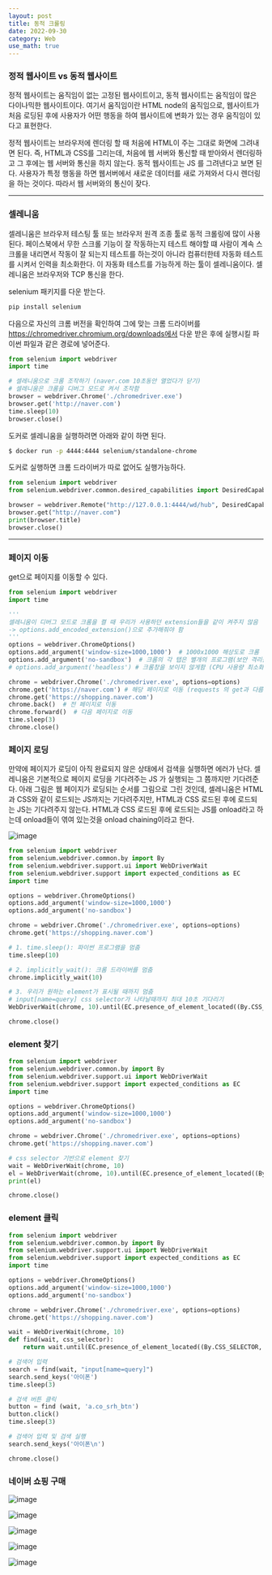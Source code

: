 ```yaml
---
layout: post
title: 동적 크롤링
date: 2022-09-30
category: Web
use_math: true
---
```



### 정적 웹사이트 vs 동적 웹사이트

정적 웹사이트는 움직임이 없는 고정된 웹사이트이고, 동적 웹사이트는 움직임이 많은 다이나믹한 웹사이트이다. 여기서 움직임이란 HTML node의 움직임으로, 웹사이트가 처음 로딩된 후에 사용자가 어떤 행동을 하여 웹사이트에 변화가 있는 경우 움직임이 있다고 표현한다. 

정적 웹사이트는 브라우저에 렌더링 할 때 처음에 HTML이 주는 그대로 화면에 그려내면 된다. 즉, HTML과 CSS를 그리는데, 처음에 웹 서버와 통신할 때 받아와서 렌더링하고 그 후에는 웹 서버와 통신을 하지 않는다. 동적 웹사이트는 JS 를 그려낸다고 보면 된다. 사용자가 특정 행동을 하면 웹서버에서 새로운 데이터를 새로 가져와서 다시 렌더링을 하는 것이다. 따라서 웹 서버와의 통신이 잦다. 

---

### 셀레니움

셀레니움은 브라우저 테스팅 툴 또는 브라우저 원격 조종 툴로 동적 크롤링에 많이 사용된다. 페이스북에서 무한 스크롤 기능이 잘 작동하는지 테스트 해야할 떄 사람이 계속 스크롤을 내리면서 작동이 잘 되는지 테스트를 하는것이 아니라 컴퓨터한테 자동화 테스트를 시켜서 인력을 최소화한다. 이 자동화 테스트를 가능하게 하는 툴이 셀레니움이다. 셀레니움은 브라우저와 TCP 통신을 한다.

selenium 패키지를 다운 받는다.

```bash
pip install selenium
```

다음으로 자신의 크롬 버전을 확인하여 그에 맞는 크롬 드라이버를 https://chromedriver.chromium.org/downloads에서 다운 받은 후에 실행시킬 파이썬 파일과 같은 경로에 넣어준다. 

```python
from selenium import webdriver
import time

# 셀레니움으로 크롬 조작하기 (naver.com 10초동안 열었다가 닫기)
# 셀레니움은 크롬을 디버그 모드로 켜서 조작함
browser = webdriver.Chrome('./chromedriver.exe')
browser.get('http://naver.com')
time.sleep(10)
browser.close()
```

도커로 셀레니움을 실행하려면 아래와 같이 하면 된다. 

```bash
$ docker run -p 4444:4444 selenium/standalone-chrome
```

도커로 실행하면 크롬 드라이버가 따로 없어도 실행가능하다. 

```python
from selenium import webdriver
from selenium.webdriver.common.desired_capabilities import DesiredCapabilities

browser = webdriver.Remote("http://127.0.0.1:4444/wd/hub", DesiredCapabilities.CHROME) # 셀레니움에게 크롬을 사용할 것이라고 알려줌 
browser.get("http://naver.com")
print(browser.title)
browser.close()
```

---

### 페이지 이동

get으로 페이지를 이동할 수 있다. 

```python
from selenium import webdriver
import time

'''
셀레니움이 디버그 모드로 크롬을 켤 때 우리가 사용하던 extension들을 같이 켜주지 않음 
-> options.add_encoded_extension()으로 추가해줘야 함
'''
options = webdriver.ChromeOptions()
options.add_argument('window-size=1000,1000')  # 1000x1000 해상도로 크롬 창을 실행
options.add_argument('no-sandbox')  # 크롬의 각 탭은 별개의 프로그램(보안 격리를 위함)인데 no-sandbox 옵션을 주면 자유롭게 탭을 이동하면서 크롤링이 가능함
# options.add_argument('headless') # 크롬창을 보이지 않게함 (CPU 사용량 최소화)

chrome = webdriver.Chrome('./chromedriver.exe', options=options)
chrome.get('https://naver.com') # 해당 페이지로 이동 (requests 의 get과 다름)
chrome.get('https://shopping.naver.com')
chrome.back()  # 전 페이지로 이동
chrome.forward()  # 다음 페이지로 이동
time.sleep(3)
chrome.close()
```

### 페이지 로딩

만약에 페이지가 로딩이 아직 완료되지 않은 상태에서 검색을 실행하면 에러가 난다. 셀레니움은 기본적으로 페이지 로딩을 기다려주는 JS 가 실행되는 그 쯤까지만 기다려준다. 아래 그림은 웹 페이지가 로딩되는 순서를 그림으로 그린 것인데, 셀레니움은 HTML과 CSS와 같이 로드되는 JS까지는 기다려주지만, HTML과 CSS 로드된 후에 로드되는 JS는 기다려주지 않는다.  HTML과 CSS 로드된 후에 로드되는 JS를 onload라고 하는데 onload들이 엮여 있는것을 onload chaining이라고 한다. 

![image](https://user-images.githubusercontent.com/61526722/193249845-7634a33a-0d5a-4b00-9452-db7b92f6baf2.png)

```python
from selenium import webdriver
from selenium.webdriver.common.by import By
from selenium.webdriver.support.ui import WebDriverWait
from selenium.webdriver.support import expected_conditions as EC
import time

options = webdriver.ChromeOptions()
options.add_argument('window-size=1000,1000')  
options.add_argument('no-sandbox')  

chrome = webdriver.Chrome('./chromedriver.exe', options=options)
chrome.get('https://shopping.naver.com')

# 1. time.sleep(): 파이썬 프로그램을 멈춤
time.sleep(10)

# 2. implicitly_wait(): 크롬 드라이버를 멈춤
chrome.implicitly_wait(10)

# 3. 우리가 원하는 element가 표시될 때까지 멈춤
# input[name=query] css selector가 나타날때까지 최대 10초 기다리기
WebDriverWait(chrome, 10).until(EC.presence_of_element_located((By.CSS_SELECTOR, "input[name=query]")))

chrome.close()
```

### element 찾기

```python
from selenium import webdriver
from selenium.webdriver.common.by import By
from selenium.webdriver.support.ui import WebDriverWait
from selenium.webdriver.support import expected_conditions as EC
import time

options = webdriver.ChromeOptions()
options.add_argument('window-size=1000,1000')  
options.add_argument('no-sandbox')  

chrome = webdriver.Chrome('./chromedriver.exe', options=options)
chrome.get('https://shopping.naver.com')

# css selector 기반으로 element 찾기
wait = WebDriverWait(chrome, 10)
el = WebDriverWait(chrome, 10).until(EC.presence_of_element_located((By.CSS_SELECTOR, "input[name=query]")))
print(el)

chrome.close()
```


### element 클릭

```python
from selenium import webdriver
from selenium.webdriver.common.by import By
from selenium.webdriver.support.ui import WebDriverWait
from selenium.webdriver.support import expected_conditions as EC
import time

options = webdriver.ChromeOptions()
options.add_argument('window-size=1000,1000')  
options.add_argument('no-sandbox')  

chrome = webdriver.Chrome('./chromedriver.exe', options=options)
chrome.get('https://shopping.naver.com')

wait = WebDriverWait(chrome, 10)
def find(wait, css_selector):
    return wait.until(EC.presence_of_element_located((By.CSS_SELECTOR, css_selector)))

# 검색어 입력
search = find(wait, "input[name=query]")
search.send_keys('아이폰')
time.sleep(3)

# 검색 버튼 클릭
button = find (wait, 'a.co_srh_btn')
button.click()
time.sleep(3)

# 검색어 입력 및 검색 실행
search.send_keys('아이폰\n') 

chrome.close()
```

### 네이버 쇼핑 구매


![image](https://user-images.githubusercontent.com/61526722/193393647-a4d310c4-a41f-4e90-9a26-d8fe7b2a7f7c.png)

![image](https://user-images.githubusercontent.com/61526722/193393623-df2c943c-2805-40aa-89f5-84b0d50b7bfc.png)

![image](https://user-images.githubusercontent.com/61526722/193393880-a6fb6ef6-9968-4911-9bd2-136146468f49.png)

![image](https://user-images.githubusercontent.com/61526722/193394210-faf90627-6e93-4461-9c6c-9955c3bd6565.png)

![image](https://user-images.githubusercontent.com/61526722/193394381-892cb328-c8ed-43cf-8a79-fd37d481ac88.png)
